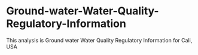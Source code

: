 # Ground-water-Water-Quality-Regulatory-Information
This analysis is Ground water Water Quality Regulatory Information for Cali, USA
